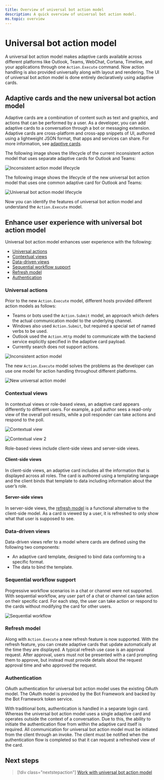 ```yaml
---
title: Overview of universal bot action model
description: A quick overview of universal bot action model.
ms.topic: overview
---
```


# Universal bot action model

A universal bot action model makes adaptive cards available across different platforms like Outlook, Teams, WebChat, Cortana, Timeline, and your applications through one `Action.Execute` command. Now action handling is also provided universally along with layout and rendering. The UI of universal bot action model is done entirely declaratively using adaptive cards.

## Adaptive cards and the new universal bot action model

Adaptive cards are a combination of content such as text and graphics, and actions that can be performed by a user. As a developer, you can add adaptive cards to a conversation through a bot or messaging extension. Adaptive cards are cross-platform and cross-app snippets of UI, authored using a lightweight JSON format, that apps and services can share. For more information, see [adaptive cards](http://adaptivecards.io/).

The following image shows the lifecycle of the current inconsistent action model that uses separate adaptive cards for Outlook and Teams:

![Inconsistent action model lifecycle](~/assets/images/bots/inconsistent-action-model-lifecycle.png)

The following image shows the lifecycle of the new universal bot action model that uses one common adaptive card for Outlook and Teams:

![Universal bot action model lifecycle](~/assets/images/bots/universal-action-model-lifecycle.png)

Now you can identify the features of universal bot action model and understand the `Action.Execute` model.

## Enhance user experience with universal bot action model

Universal bot action model enhances user experience with the following:

* [Universal actions](#universal-actions)
* [Contextual views](#contextual-views)
* [Data-driven views](#data-driven-views)
* [Sequential workflow support](#sequential-workflow-support)
* [Refresh model](#refresh-model)
* [Authentication](#authentication)

### Universal actions

Prior to the new `Action.Execute` model, different hosts provided different action models as follows:

* Teams or bots used the `Action.Submit` model, an approach which defers the actual communication model to the underlying channel.
* Windows also used `Action.Submit`, but required a special set of named verbs to be used.
* Outlook used the `Action.Http` model to communicate with the backend service explicitly specified in the adaptive card payload.
* Currently search does not support actions.

![Inconsistent action model](~/assets/images/bots/inconsistent-action-model.png)

The new `Action.Execute` model solves the problems as the developer can use one model for action handling throughout different platforms.

![New universal action model](~/assets/images/bots/new-universal-action-model.png)

### Contextual views

In contextual views or role-based views, an adaptive card appears differently to different users. For example, a poll author sees a read-only view of the overall poll results, while a poll responder can take actions and respond to the poll.

![Contextual view](~/assets/images/bots/contextual-views.png)

![Contextual view 2](~/assets/images/bots/contextual-views2.png)

Role-based views include client-side views and server-side views.

#### Client-side views

In client-side views, an adaptive card includes all the information that is displayed across all roles. The card is authored using a templating language and the client binds that template to data including information about the user’s role.

#### Server-side views

In server-side views, the [refresh model](#refresh-model) is a functional alternative to the client-side model. As a card is viewed by a user, it is refreshed to only show what that user is supposed to see.

### Data-driven views

Data-driven views refer to a model where cards are defined using the following two components:

* An adaptive card template, designed to bind data conforming to a specific format.
* The data to bind the template.

### Sequential workflow support

Progressive  workflow scenarios in a chat or channel were not supported. With sequential workflow, any user part of a chat or channel can take action on their specific card. For each step, the user can take action or respond to the cards without modifying the card for other users.

![Sequential workflow](~/assets/images/bots/sequentialworkflow.png)

### Refresh model

Along with `Action.Execute` a new refresh feature is now supported. With the refresh feature, you can create adaptive cards that update automatically at the time they are displayed. A typical refresh use case is an approval request. After approval, users must not be presented with a card prompting them to approve, but instead must provide details about the request approval time and who approved the request.

### Authentication

OAuth authentication for universal bot action model uses the existing OAuth model. The OAuth model is provided by the Bot Framework and backed by the Bot Framework token service.

With traditional bots, authentication is handled in a separate login card. Whereas the universal bot action model uses a single adaptive card and operates outside the context of a conversation. Due to this, the ability to initiate the authentication flow from within the adaptive card itself is required. All communication for universal bot action model must be initiated from the client through an invoke. The client must be notified when the authentication flow is completed so that it can request a refreshed view of the card.

## Next steps

> [!div class="nextstepaction"]
> [Work with universal bot action model](Work-with-universal-bot-action-model.md)